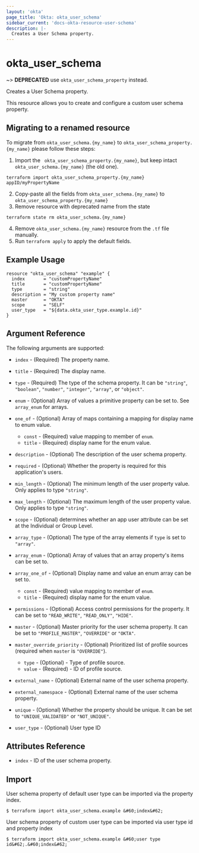 ```yaml
---
layout: 'okta'
page_title: 'Okta: okta_user_schema'
sidebar_current: 'docs-okta-resource-user-schema'
description: |-
  Creates a User Schema property.
---
```


# okta_user_schema

~> **DEPRECATED** use `okta_user_schema_property` instead.

Creates a User Schema property.

This resource allows you to create and configure a custom user schema property.

## Migrating to a renamed resource

To migrate from `okta_user_schema.{my_name}` to `okta_user_schema_property.{my_name}` please follow these steps:

1. Import the ` okta_user_schema_property.{my_name}`, but keep intact `okta_user_schema.{my_name}` (the old one).
```
terraform import okta_user_schema_property.{my_name} appID/myPropertyName
````
2. Copy-paste all the fields from `okta_user_schema.{my_name}` to `okta_user_schema_property.{my_name}`
3. Remove resource with deprecated name from the state
```
terraform state rm okta_user_schema.{my_name}
```
4. Remove `okta_user_schema.{my_name}` resource from the `.tf` file manually.
5. Run `terraform apply` to apply the default fields.

## Example Usage

```hcl
resource "okta_user_schema" "example" {
  index       = "customPropertyName"
  title       = "customPropertyName"
  type        = "string"
  description = "My custom property name"
  master      = "OKTA"
  scope       = "SELF"
  user_type   = "${data.okta_user_type.example.id}"
}
```

## Argument Reference

The following arguments are supported:

- `index` - (Required) The property name.

- `title` - (Required) The display name.

- `type` - (Required) The type of the schema property. It can be `"string"`, `"boolean"`, `"number"`, `"integer"`, `"array"`, or `"object"`.

- `enum` - (Optional) Array of values a primitive property can be set to. See `array_enum` for arrays.

- `one_of` - (Optional) Array of maps containing a mapping for display name to enum value.

  - `const` - (Required) value mapping to member of `enum`.
  - `title` - (Required) display name for the enum value.

- `description` - (Optional) The description of the user schema property.

- `required` - (Optional) Whether the property is required for this application's users.

- `min_length` - (Optional) The minimum length of the user property value. Only applies to type `"string"`.

- `max_length` - (Optional) The maximum length of the user property value. Only applies to type `"string"`.

- `scope` - (Optional) determines whether an app user attribute can be set at the Individual or Group Level.

- `array_type` - (Optional) The type of the array elements if `type` is set to `"array"`.

- `array_enum` - (Optional) Array of values that an array property's items can be set to.

- `array_one_of` - (Optional) Display name and value an enum array can be set to.

  - `const` - (Required) value mapping to member of `enum`.
  - `title` - (Required) display name for the enum value.

- `permissions` - (Optional) Access control permissions for the property. It can be set to `"READ_WRITE"`, `"READ_ONLY"`, `"HIDE"`.

- `master` - (Optional) Master priority for the user schema property. It can be set to `"PROFILE_MASTER"`, `"OVERRIDE"` or `"OKTA"`.

- `master_override_priority` - (Optional) Prioritized list of profile sources (required when `master` is `"OVERRIDE"`).
  - `type` - (Optional) - Type of profile source.
  - `value` - (Required) - ID of profile source.

- `external_name` - (Optional) External name of the user schema property.

- `external_namespace` - (Optional) External name of the user schema property.

- `unique` - (Optional) Whether the property should be unique. It can be set to `"UNIQUE_VALIDATED"` or `"NOT_UNIQUE"`.

- `user_type` - (Optional) User type ID

## Attributes Reference

- `index` - ID of the user schema property.

## Import

User schema property of default user type can be imported via the property index.

```
$ terraform import okta_user_schema.example &#60;index&#62;
```

User schema property of custom user type can be imported via user type id and property index

```
$ terraform import okta_user_schema.example &#60;user type id&#62;.&#60;index&#62;
```
